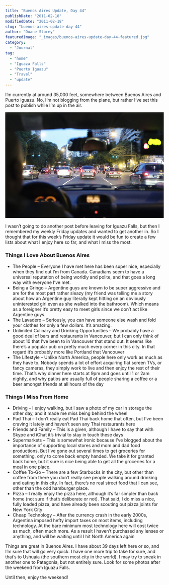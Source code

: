 ```yaml
---
title: "Buenos Aires Update, Day 44"
publishDate: "2011-02-18"
modifiedDate: "2011-02-18"
slug: "buenos-aires-update-day-44"
author: "Duane Storey"
featuredImage: "_images/buenos-aires-update-day-44-featured.jpg"
category:
  - "Journal"
tag:
  - "home"
  - "Iguaza Falls"
  - "Puerto Iguazu"
  - "Travel"
  - "update"
---
```


I’m currently at around 35,000 feet, somewhere between Buenos Aires and Puerto Iguazu. No, I’m not blogging from the plane, but rather I’ve set this post to publish while I’m up in the air.

[![](_images/buenos-aires-update-day-44-1.jpg "5452844908_f2498a30b4_z-1")](_images/buenos-aires-update-day-44-1.jpg)

I wasn’t going to do another post before leaving for Iguazu Falls, but then I remembered my weekly Friday updates and wanted to get another in. So I thought that for this week’s Friday update it would be fun to create a few lists about what I enjoy here so far, and what I miss the most.

### Things I Love About Buenos Aires

- The People – Everyone I have met here has been super nice, especially when they find out I’m from Canada. Canadians seem to have a universal reputation of being worldly and polite, and that goes a long way with everyone I’ve met.
- Being a Gringo – Argentine guys are known to be super aggressive and are for the most part rather sleazy (my friend was telling me a story about how an Argentine guy literally kept hitting on an obviously uninterested girl even as she walked into the bathroom). Which means as a foreigner it’s pretty easy to meet girls since we don’t act like Argentine guys.
- The Lavadero – Seriously, you can have someone else wash and fold your clothes for only a few dollars. It’s amazing.
- Unlimited Culinary and Drinking Opportunities – We probably have a good deal of bars and restaurants in Vancouver, but I can only think of about 10 that I’ve been to in Vancouver that stand out. It seems like there’s a popular pub on pretty much every corner in this city. In that regard it’s probably more like Portland that Vancouver
- The Lifestyle – Unlike North America, people here only work as much as they have to. Nobody spends a lot of effort acquiring flat screen TVs, or fancy cameras, they simply work to live and then enjoy the rest of their time. That’s why dinner here starts at 9pm and goes until 1 or 2am nightly, and why patios are usually full of people sharing a coffee or a beer amongst friends at all hours of the day

### Things I Miss From Home

- Driving – I enjoy walking, but I saw a photo of my car in storage the other day, and it made me miss being behind the wheel
- Pad Thai – I don’t really eat Pad Thai back home that often, but I’ve been craving it lately and haven’t seen any Thai restaurants here
- Friends and Family – This is a given, although I have to say that with Skype and iChat it’s trivial to stay in touch these days
- Supermarkets – This is somewhat ironic because I’ve blogged about the importance of supporting local stores and mom and dad food productions. But I’ve gone out several times to get groceries for something, only to come back empty handed. We take it for granted back home, but it sure is nice being able to get all the groceries for a meal in one place.
- Coffee To-Go – There are a few Starbucks in the city, but other than coffee from there you don’t really see people walking around drinking and eating in this city. In fact, there’s no real street food that I can see, other than the odd hamburger place.
- Pizza – I really enjoy the pizza here, although it’s far simpler than back home (not sure if that’s deliberate or not). That said, I do miss a nice, fully loaded pizza, and have already been scouting out pizza joints for New York City
- Cheap Technology – After the currency crash in the early 2000s, Argentina imposed hefty import taxes on most items, including technology. At the bare minimum most technology here will cost twice as much, often much more. As a result I haven’t purchased any lenses or anything, and will be waiting until I hit North America again

Things are great in Buenos Aires. I have about 39 days left here or so, and I’m sure that will go very quick. I have one more trip to take for sure, and that’s to Ushuaia (the southern most city in the world). I may try to sneak in another one to Patagonia, but not entirely sure. Look for some photos after the weekend from Iguazu Falls.

Until then, enjoy the weekend!